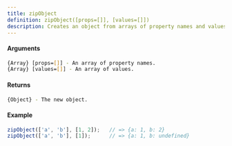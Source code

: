 ```yaml
---
title: zipObject
definition: zipObject([props=[]], [values=[]])
description: Creates an object from arrays of property names and values, where property names become object keys and values become object values.
---
```



#### Arguments


```bash
{Array} [props=[]] - An array of property names.
{Array} [values=[]] - An array of values.
```


#### Returns


```bash
{Object} - The new object.
```


#### Example


```ts
zipObject(['a', 'b'], [1, 2]);   // => {a: 1, b: 2}
zipObject(['a', 'b'], [1]);      // => {a: 1, b: undefined}
```